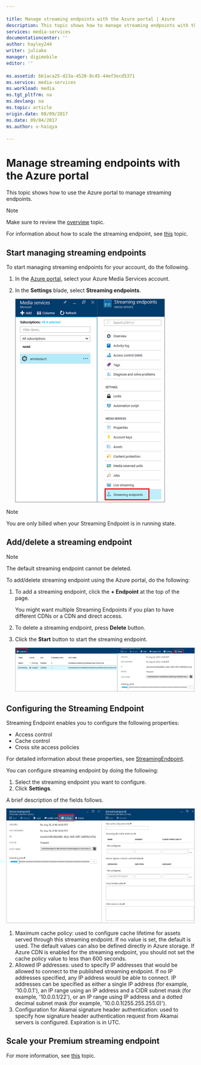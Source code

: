 ```yaml
---

title: Manage streaming endpoints with the Azure portal | Azure
description: This topic shows how to manage streaming endpoints with the Azure portal.
services: media-services
documentationcenter: ''
author: hayley244
writer: juliako
manager: digimobile
editor: ''

ms.assetid: bb1aca25-d23a-4520-8c45-44ef3ecd5371
ms.service: media-services
ms.workload: media
ms.tgt_pltfrm: na
ms.devlang: na
ms.topic: article
origin.date: 08/09/2017
ms.date: 09/04/2017
ms.author: v-haiqya

---
```

# Manage streaming endpoints with the Azure portal

This topic shows  how to use the Azure portal to manage streaming endpoints.

>[!NOTE]
>Make sure to review the [overview](media-services-streaming-endpoints-overview.md) topic.

For information about how to scale the streaming endpoint, see [this](media-services-portal-scale-streaming-endpoints.md) topic.

## Start managing streaming endpoints 

To start managing streaming endpoints for your account, do the following.

1. In the [Azure portal](https://portal.azure.cn/), select your Azure Media Services account.
2. In the **Settings** blade, select **Streaming endpoints**.

    ![Streaming endpoint](./media/media-services-portal-manage-streaming-endpoints/media-services-manage-streaming-endpoints1.png)

> [!NOTE]
> You are only billed when your Streaming Endpoint is in running state.

## Add/delete a streaming endpoint

>[!NOTE]
>The default streaming endpoint cannot be deleted.

To add/delete streaming endpoint using the Azure portal, do the following:

1. To add a streaming endpoint, click the **+ Endpoint** at the top of the page.

    You might want multiple Streaming Endpoints if you plan to have different CDNs or a CDN and direct access.

2. To delete a streaming endpoint, press **Delete** button.
3. Click the **Start** button to start the streaming endpoint.

    ![Streaming endpoint](./media/media-services-portal-manage-streaming-endpoints/media-services-manage-streaming-endpoints2.png)

## <a id="configure_streaming_endpoints"></a>Configuring the Streaming Endpoint

Streaming Endpoint enables you to configure the following properties:

* Access control
* Cache control
* Cross site access policies

For detailed information about these properties, see [StreamingEndpoint](https://docs.microsoft.com/rest/api/media/operations/streamingendpoint).

You can configure streaming endpoint by doing the following:

1. Select the streaming endpoint you want to configure.
2. Click **Settings**.

A brief description of the fields follows.

![Streaming endpoint](./media/media-services-portal-manage-streaming-endpoints/media-services-manage-streaming-endpoints4.png)

1. Maximum cache policy: used to configure cache lifetime for assets served through this streaming endpoint. If no value is set, the default is used. The default values can also be defined directly in Azure storage. If Azure CDN is enabled for the streaming endpoint, you should not set the cache policy value to less than 600 seconds.  
2. Allowed IP addresses: used to specify IP addresses that would be allowed to connect to the published streaming endpoint. If no IP addresses specified, any IP address would be able to connect. IP addresses can be specified as either a single IP address (for example, '10.0.0.1'), an IP range using an IP address and a CIDR subnet mask (for example, '10.0.0.1/22'), or an IP range using IP address and a dotted decimal subnet mask (for example, '10.0.0.1(255.255.255.0)').
3. Configuration for Akamai signature header authentication: used to specify how signature header authentication request from Akamai servers is configured. Expiration is in UTC.

## Scale your Premium streaming endpoint

For more information, see [this](media-services-portal-scale-streaming-endpoints.md) topic.
<!--Update_Description: remove CDN integration related content since not support in MC-->

